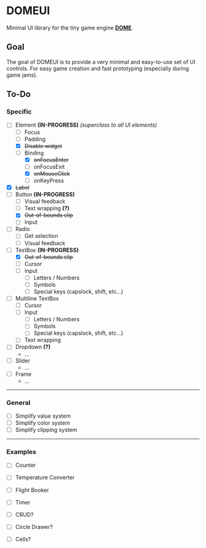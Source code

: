 # DOMEUI
Minimal UI library for the tiny game engine **[DOME](https://github.com/domeengine/dome)**.

## Goal
The goal of DOMEUI is to provide a very minimal and easy-to-use set of UI controls.
For easy game creation and fast prototyping (especially during game jams).

## To-Do

### Specific
- [ ] Element **(IN-PROGRESS)** _(superclass to all UI elements)_
  - [ ] Focus
  - [ ] Padding
  - [x] ~~Disable widget~~
  - [ ] Binding
    - [x] ~~onFocusEnter~~
    - [ ] onFocusExit
    - [x] ~~onMouseClick~~
    - [ ] onKeyPress
- [x] ~~Label~~
- [ ] Button **(IN-PROGRESS)**
  - [ ] Visual feedback
  - [ ] Text wrapping **(?)**
  - [x] ~~Out-of-bounds clip~~
  - [ ] Input
- [ ] Radio
  - [ ] Get selection
  - [ ] Visual feedback
- [ ] TextBox **(IN-PROGRESS)**
  - [x] ~~Out-of-bounds clip~~
  - [ ] Cursor
  - [ ] Input
    - [ ] Letters / Numbers
    - [ ] Symbols
    - [ ] Special keys (capslock, shift, etc...)
- [ ] Multiline TextBox
  - [ ] Cursor
  - [ ] Input
    - [ ] Letters / Numbers
    - [ ] Symbols
    - [ ] Special keys (capslock, shift, etc...)
  - [ ] Text wrapping
- [ ] Dropdown **(?)**
  - ...
- [ ] Slider
  - ...
- [ ] Frame
  - ...

---

### General
- [ ] Simplify value system
- [ ] Simplify color system
- [ ] Simplify clipping system

---

### Examples
- [ ] Counter
- [ ] Temperature Converter
- [ ] Flight Booker
- [ ] Timer
- [ ] CRUD?
- [ ] Circle Drawer?
- [ ] Cells?

